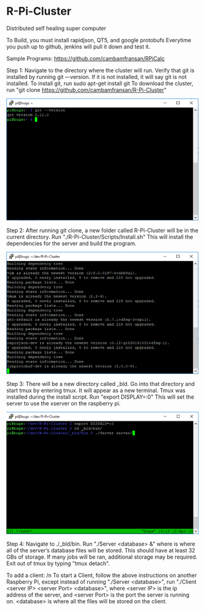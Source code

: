 # R-Pi-Cluster
Distributed self healing super computer

To Build, you must install rapidjson, QT5, and google protobufs
Everytime you push up to github, jenkins will pull it down and test it.

Sample Programs:
https://github.com/cambamfransan/RPiCalc

Step 1:
Navigate to the directory where the cluster will run.
Verify that git is installed by running git –-version. If it is not installed, it will say git is not installed. To install git, run sudo apt-get install git
To download the cluster, run "git clone https://github.com/cambamfransan/R-Pi-Cluster"

![alt text](./images/gitVersion.png)

Step 2:
After running git clone, a new folder called R-Pi-Cluster will be in the current directory. 
Run "./R-Pi-Cluster/Scripts/Install.sh"
This will install the dependencies for the server and build the program.

![alt text](./images/script.png)

Step 3:
There will be a new directory called _bld. Go into that directory and start tmux by entering tmux.
It will appear as a new terminal.
Tmux was installed during the install script.
Run "export DISPLAY=:0" This will set the server to use the xserver on the raspberry pi.

![alt text](./images/startServer.png)

Step 4:
Navigate to ./_bld/bin.
Run "./Server \<database\> &" where <database> is where all of the server’s database files will be stored. This should have at least 32 GBs of storage. If many jobs will be ran, additional storage may be required.
Exit out of tmux by typing "tmux detach". 

To add a client: /n
To start a Client, follow the above instructions on another Raspberry Pi, except instead of running "./Server \<database\>",
run "./Client \<server IP\> \<server Port\> \<database\>", where \<server IP\> is the ip address of the server, and \<server Port\> 
is the port the server is running on. \<database\> is where all the files will be stored on the client.

